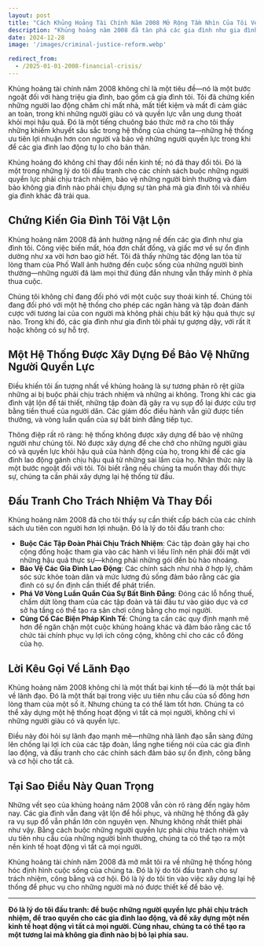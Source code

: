 ```yaml
---
layout: post
title: "Cách Khủng Hoảng Tài Chính Năm 2008 Mở Rộng Tầm Nhìn Của Tôi Về Những Hệ Thống Hỏng Hóc"
description: "Khủng hoảng năm 2008 đã tàn phá các gia đình như gia đình tôi, trong khi những người giàu có thoát khỏi trách nhiệm. Chứng kiến hệ thống không bảo vệ được những người bình thường là một bước ngoặt đối với tôi—đó là lý do tôi đấu tranh cho các chính sách buộc những người quyền lực phải chịu trách nhiệm và trao quyền cho các gia đình lao động."
date: 2024-12-28
image: '/images/criminal-justice-reform.webp'

redirect_from:
  - /2025-01-01-2008-financial-crisis/
---
```


Khủng hoảng tài chính năm 2008 không chỉ là một tiêu đề—nó là một bước ngoặt đối với hàng triệu gia đình, bao gồm cả gia đình tôi. Tôi đã chứng kiến những người lao động chăm chỉ mất nhà, mất tiết kiệm và mất đi cảm giác an toàn, trong khi những người giàu có và quyền lực vẫn ung dung thoát khỏi mọi hậu quả. Đó là một tiếng chuông báo thức mở ra cho tôi thấy những khiếm khuyết sâu sắc trong hệ thống của chúng ta—những hệ thống ưu tiên lợi nhuận hơn con người và bảo vệ những người quyền lực trong khi để các gia đình lao động tự lo cho bản thân.

Khủng hoảng đó không chỉ thay đổi nền kinh tế; nó đã thay đổi tôi. Đó là một trong những lý do tôi đấu tranh cho các chính sách buộc những người quyền lực phải chịu trách nhiệm, bảo vệ những người bình thường và đảm bảo không gia đình nào phải chịu đựng sự tàn phá mà gia đình tôi và nhiều gia đình khác đã trải qua.

## Chứng Kiến Gia Đình Tôi Vật Lộn

Khủng hoảng năm 2008 đã ảnh hưởng nặng nề đến các gia đình như gia đình tôi. Công việc biến mất, hóa đơn chất đống, và giấc mơ về sự ổn định dường như xa vời hơn bao giờ hết. Tôi đã thấy những tác động lan tỏa từ lòng tham của Phố Wall ảnh hưởng đến cuộc sống của những người bình thường—những người đã làm mọi thứ đúng đắn nhưng vẫn thấy mình ở phía thua cuộc.

Chúng tôi không chỉ đang đối phó với một cuộc suy thoái kinh tế. Chúng tôi đang đối phó với một hệ thống cho phép các ngân hàng và tập đoàn đánh cược với tương lai của con người mà không phải chịu bất kỳ hậu quả thực sự nào. Trong khi đó, các gia đình như gia đình tôi phải tự gượng dậy, với rất ít hoặc không có sự hỗ trợ.

## Một Hệ Thống Được Xây Dựng Để Bảo Vệ Những Người Quyền Lực

Điều khiến tôi ấn tượng nhất về khủng hoảng là sự tương phản rõ rệt giữa những ai bị buộc phải chịu trách nhiệm và những ai không. Trong khi các gia đình vật lộn để tái thiết, những tập đoàn đã gây ra vụ sụp đổ lại được cứu trợ bằng tiền thuế của người dân. Các giám đốc điều hành vẫn giữ được tiền thưởng, và vòng luẩn quẩn của sự bất bình đẳng tiếp tục.

Thông điệp rất rõ ràng: hệ thống không được xây dựng để bảo vệ những người như chúng tôi. Nó được xây dựng để che chở cho những người giàu có và quyền lực khỏi hậu quả của hành động của họ, trong khi để các gia đình lao động gánh chịu hậu quả từ những sai lầm của họ. Nhận thức này là một bước ngoặt đối với tôi. Tôi biết rằng nếu chúng ta muốn thay đổi thực sự, chúng ta cần phải xây dựng lại hệ thống từ đầu.

## Đấu Tranh Cho Trách Nhiệm Và Thay Đổi

Khủng hoảng năm 2008 đã cho tôi thấy sự cần thiết cấp bách của các chính sách ưu tiên con người hơn lợi nhuận. Đó là lý do tôi đấu tranh cho:

- **Buộc Các Tập Đoàn Phải Chịu Trách Nhiệm**: Các tập đoàn gây hại cho cộng đồng hoặc tham gia vào các hành vi liều lĩnh nên phải đối mặt với những hậu quả thực sự—không phải những gói đền bù hào nhoáng.
- **Bảo Vệ Các Gia Đình Lao Động**: Các chính sách như nhà ở hợp lý, chăm sóc sức khỏe toàn dân và mức lương đủ sống đảm bảo rằng các gia đình có sự ổn định cần thiết để phát triển.
- **Phá Vỡ Vòng Luẩn Quẩn Của Sự Bất Bình Đẳng**: Đóng các lỗ hổng thuế, chấm dứt lòng tham của các tập đoàn và tái đầu tư vào giáo dục và cơ sở hạ tầng có thể tạo ra sân chơi công bằng cho mọi người.
- **Củng Cố Các Biện Pháp Kinh Tế**: Chúng ta cần các quy định mạnh mẽ hơn để ngăn chặn một cuộc khủng hoảng khác và đảm bảo rằng các tổ chức tài chính phục vụ lợi ích công cộng, không chỉ cho các cổ đông của họ.

## Lời Kêu Gọi Về Lãnh Đạo

Khủng hoảng năm 2008 không chỉ là một thất bại kinh tế—đó là một thất bại về lãnh đạo. Đó là một thất bại trong việc ưu tiên nhu cầu của số đông hơn lòng tham của một số ít. Nhưng chúng ta có thể làm tốt hơn. Chúng ta có thể xây dựng một hệ thống hoạt động vì tất cả mọi người, không chỉ vì những người giàu có và quyền lực.

Điều này đòi hỏi sự lãnh đạo mạnh mẽ—những nhà lãnh đạo sẵn sàng đứng lên chống lại lợi ích của các tập đoàn, lắng nghe tiếng nói của các gia đình lao động, và đấu tranh cho các chính sách đảm bảo sự ổn định, công bằng và cơ hội cho tất cả.

## Tại Sao Điều Này Quan Trọng

Những vết sẹo của khủng hoảng năm 2008 vẫn còn rõ ràng đến ngày hôm nay. Các gia đình vẫn đang vật lộn để hồi phục, và những hệ thống đã gây ra vụ sụp đổ vẫn phần lớn còn nguyên vẹn. Nhưng không nhất thiết phải như vậy. Bằng cách buộc những người quyền lực phải chịu trách nhiệm và ưu tiên nhu cầu của những người bình thường, chúng ta có thể tạo ra một nền kinh tế hoạt động vì tất cả mọi người.

Khủng hoảng tài chính năm 2008 đã mở mắt tôi ra về những hệ thống hỏng hóc định hình cuộc sống của chúng ta. Đó là lý do tôi đấu tranh cho sự trách nhiệm, công bằng và cơ hội. Đó là lý do tôi tin vào việc xây dựng lại hệ thống để phục vụ cho những người mà nó được thiết kế để bảo vệ.

---

**Đó là lý do tôi đấu tranh: để buộc những người quyền lực phải chịu trách nhiệm, để trao quyền cho các gia đình lao động, và để xây dựng một nền kinh tế hoạt động vì tất cả mọi người. Cùng nhau, chúng ta có thể tạo ra một tương lai mà không gia đình nào bị bỏ lại phía sau.**